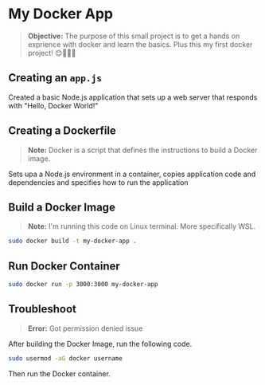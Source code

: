 # My Docker App
> **Objective:** The purpose of this small project is to get a hands on exprience with docker and learn the basics. Plus this my first docker project! 😊🙌🏾🎉

## Creating an `app.js`
Created a basic Node.js application that sets up a web server that responds with "Hello, Docker World!"

## Creating a Dockerfile
> **Note:** Docker is a script that defines the instructions to build a Docker image. 

Sets upa a Node.js environment in a container, copies application code and dependencies and specifies how to run the application

## Build a Docker Image
> **Note:** I'm running this code on Linux terminal. More specifically WSL.

```sh
sudo docker build -t my-docker-app .
```

## Run Docker Container
```sh
sudo docker run -p 3000:3000 my-docker-app
```

## Troubleshoot
> **Error:** Got permission denied issue

After building the Docker Image, run the following code.
```sh
sudo usermod -aG docker username
```

Then run the Docker container. 